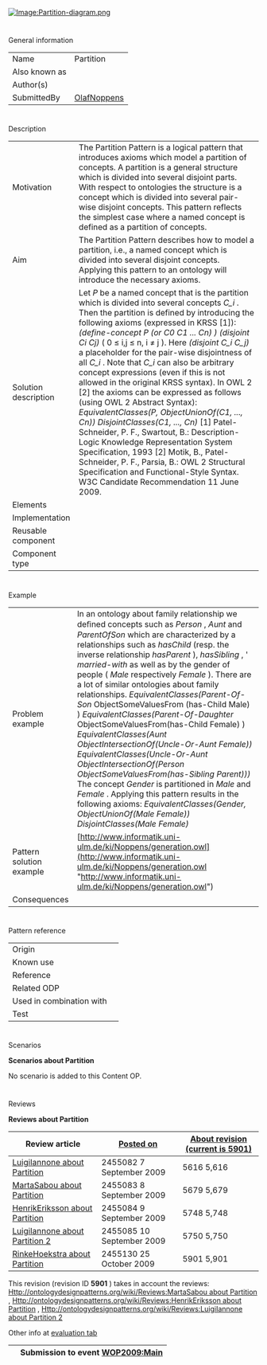 [![Image:Partition-diagram.png](../images/e/e1/Partition-diagram.png)](../Image/Partition-diagram.png "Image:Partition-diagram.png")





# 

 General information




|  |  |
| --- | --- |
|  Name  |  Partition  |
|  Also known as  |  |
|  Author(s)  |  |
|  SubmittedBy  | [OlafNoppens](../User/OlafNoppens "User:OlafNoppens")  |



  





# 

 Description




|  |  |
| --- | --- |
|  Motivation  |  The Partition Pattern is a logical pattern that introduces axioms which model a partition of concepts. A partition is a general structure which is divided into several disjoint parts. With respect to ontologies the structure is a concept which is divided into several pair-wise disjoint concepts. This pattern reflects the simplest case where a named concept is defined as a partition of concepts.  |
|  Aim  |  The Partition Pattern describes how to model a partition, i.e., a named concept which is divided into several disjoint concepts. Applying this pattern to an ontology will introduce the necessary axioms.  |
|  Solution description  |  Let _P_  be a named concept that is the partition which is divided into several concepts _C\_i_  . Then the partition is defined by introducing the following axioms (expressed in KRSS [1]): _(define-concept P (or C0 C1 ... Cn) )_ _(disjoint Ci Cj)_  ( 0 ≤ i,j ≤ n, i ≠ j ).  Here _(disjoint C\_i C\_j)_  a placeholder for the pair-wise disjointness of all _C\_i_  . Note that _C\_i_  can also be arbitrary concept expressions (even if this is not allowed in the original KRSS syntax).  In OWL 2 [2] the axioms can be expressed as follows (using OWL 2 Abstract Syntax): _EquivalentClasses(P, ObjectUnionOf(C1, ..., Cn))_ _DisjointClasses(C1, ..., Cn)_  [1] Patel-Schneider, P. F., Swartout, B.: Description-Logic Knowledge Representation System Specification, 1993  [2] Motik, B., Patel-Schneider, P. F., Parsia, B.: OWL 2 Structural Specification and Functional-Style Syntax. W3C Candidate Recommendation 11 June 2009.  |
|  Elements  |  |
|  Implementation  |  |
|  Reusable component  |  |
|  Component type  |  |



  





# 

 Example




|  |  |
| --- | --- |
|  Problem example  |  In an ontology about family relationship we deﬁned concepts such as _Person_  , _Aunt_  and _ParentOfSon_  which are characterized by a relationships such as _hasChild_  (resp. the inverse relationship _hasParent_  ), _hasSibling_  , ' _married-with_  as well as by the gender of people ( _Male_  respectively _Female_  ). There are a lot of similar ontologies about family relationships. _EquivalentClasses(Parent-Of-Son_  ObjectSomeValuesFrom (has-Child Male) ) _EquivalentClasses(Parent-Of-Daughter_  ObjectSomeValuesFrom(has-Child Female) ) _EquivalentClasses(Aunt ObjectIntersectionOf(Uncle-Or-Aunt Female))_ _EquivalentClasses(Uncle-Or-Aunt ObjectIntersectionOf(Person ObjectSomeValuesFrom(has-Sibling Parent)))_  The concept _Gender_  is partitioned in _Male_  and _Female_  . Applying this pattern results in the following axioms: _EquivalentClasses(Gender, ObjectUnionOf(Male Female))_ _DisjointClasses(Male Female)_  |
|  Pattern solution example  | [http://www.informatik.uni-ulm.de/ki/Noppens/generation.owl](http://www.informatik.uni-ulm.de/ki/Noppens/generation.owl "http://www.informatik.uni-ulm.de/ki/Noppens/generation.owl")  |
|  Consequences  |  |



  





# 

 Pattern reference




|  |  |
| --- | --- |
|  Origin  |  |
|  Known use  |  |
|  Reference  |  |
|  Related ODP  |  |
|  Used in combination with  |  |
|  Test  |  |



  





  





  





# 

 Scenarios




__Scenarios about Partition__ 


 No scenario is added to this Content OP.
 




# 

 Reviews




__Reviews about Partition__ 



|  Review article  | [Posted on](../Property/CreationDate "Property:CreationDate")  | [About revision (current is 5901)](../Property/ReviewAboutVersion "Property:ReviewAboutVersion")  |
| --- | --- | --- |
| [LuigiIannone about Partition](../Reviews/LuigiIannone_about_Partition "Reviews:LuigiIannone about Partition")  |  2455082  7 September 2009  |  5616  5,616  |
| [MartaSabou about Partition](../Reviews/MartaSabou_about_Partition "Reviews:MartaSabou about Partition")  |  2455083  8 September 2009  |  5679  5,679  |
| [HenrikEriksson about Partition](../Reviews/HenrikEriksson_about_Partition "Reviews:HenrikEriksson about Partition")  |  2455084  9 September 2009  |  5748  5,748  |
| [LuigiIannone about Partition 2](../Reviews/LuigiIannone_about_Partition_2 "Reviews:LuigiIannone about Partition 2")  |  2455085  10 September 2009  |  5750  5,750  |
| [RinkeHoekstra about Partition](../Community/RinkeHoekstra_about_Partition "Community:RinkeHoekstra about Partition")  |  2455130  25 October 2009  |  5901  5,901  |



 This revision (revision ID
 __5901__ 
 ) takes in account the reviews:
 [Http://ontologydesignpatterns.org/wiki/Reviews:MartaSabou about Partition](http://ontologydesignpatterns.org/wiki/index.php?title=Reviews:Http://ontologydesignpatterns.org/wiki/Reviews:MartaSabou_about_Partition&action=edit&redlink=1 "Reviews:Http://ontologydesignpatterns.org/wiki/Reviews:MartaSabou about Partition (not yet written)") 
 ,
 [Http://ontologydesignpatterns.org/wiki/Reviews:HenrikEriksson about Partition](http://ontologydesignpatterns.org/wiki/index.php?title=Reviews:Http://ontologydesignpatterns.org/wiki/Reviews:HenrikEriksson_about_Partition&action=edit&redlink=1 "Reviews:Http://ontologydesignpatterns.org/wiki/Reviews:HenrikEriksson about Partition (not yet written)") 
 ,
 [Http://ontologydesignpatterns.org/wiki/Reviews:LuigiIannone about Partition 2](http://ontologydesignpatterns.org/wiki/index.php?title=Reviews:Http://ontologydesignpatterns.org/wiki/Reviews:LuigiIannone_about_Partition_2&action=edit&redlink=1 "Reviews:Http://ontologydesignpatterns.org/wiki/Reviews:LuigiIannone about Partition 2 (not yet written)") 




 Other info at
 [evaluation tab](http://ontologydesignpatterns.org/wiki/index.php?title=Submissions:Partition&action=evaluation "http://ontologydesignpatterns.org/wiki/index.php?title=Submissions:Partition&action=evaluation") 





  






|  |  Submission to event [WOP2009:Main](http://ontologydesignpatterns.org/wiki/WOP2009:Main "WOP2009:Main")  |
| --- | --- |